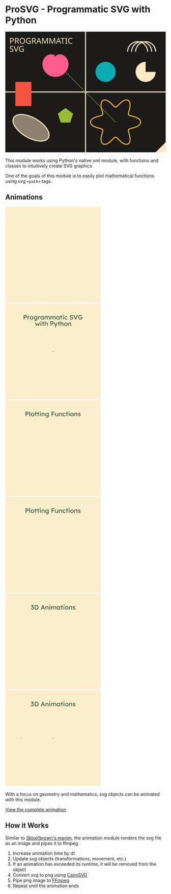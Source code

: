 # ProSVG - Programmatic SVG with Python


![Demo](demo.svg)



This module works using Python's native xml module, with functions and classes to intuitively create SVG graphics

One of the goals of this module is to easily plot mathematical functions using svg `<path>` tags.

## Animations

![Demo](demo/demo-0.gif) ![Demo](demo/demo-1.gif) ![Demo](demo/demo-2.gif)
![Demo](demo/demo-3.gif) ![Demo](demo/demo-4.gif) ![Demo](demo/demo-5.gif)

With a focus on geometry and mathematics, svg objects can be animated with this module.

[View the complete animation](demo/demo.gif)

## How it Works

Similar to [3blue1brown's manim](https://github.com/3b1b/manim), the animation module renders the svg file as an image and pipes it to ffmpeg.

1. Increase animation time by $\text{dt}$
2. Update svg objects (transformations, movement, etc.)
3. If an animation has exceeded its runtime, it will be removed from the object
4. Convert svg to png using [CairoSVG](https://cairosvg.org)
5. Pipe png image to [FFmpeg](https://ffmpeg.org)
6. Repeat until the animation ends

